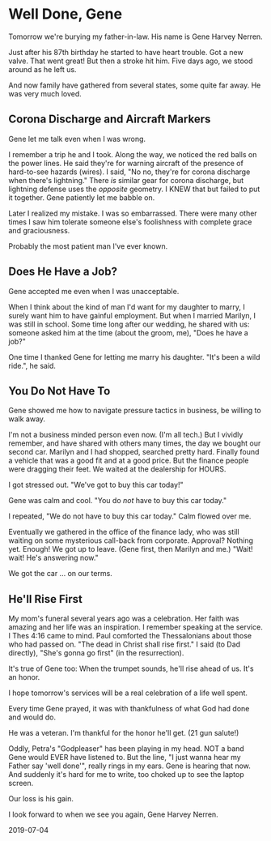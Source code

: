 # Well Done, Gene

Tomorrow we're burying my father-in-law. His name is Gene Harvey Nerren.

Just after his 87th birthday he started to have heart trouble.
Got a new valve. That went great! But then a stroke hit him.
Five days ago, we stood around as he left us.

And now family have gathered from several states,
some quite far away. He was very much loved.

## Corona Discharge and Aircraft Markers

Gene let me talk even when I was wrong.

I remember a trip he and I took. Along the way, we noticed the
red balls on the power lines. He said they're for warning aircraft
of the presence of hard-to-see hazards (wires). I said, "No no,
they're for corona discharge when there's lightning." There *is*
similar gear for corona discharge, but lightning defense uses the
*opposite* geometry. I KNEW that but failed to put it together.
Gene patiently let me babble on.

Later I realized my mistake. I was so embarrassed.
There were many other times I saw him tolerate someone else's
foolishness with complete grace and graciousness.

Probably the most patient man I've ever known.

## Does He Have a Job?

Gene accepted me even when I was unacceptable.

When I think about the kind of man I'd want for my daughter to marry,
I surely want him to have gainful employment. But when I married Marilyn,
I was still in school. Some time long after our wedding, he shared with us:
someone asked him at the time (about the groom, me), "Does he have a job?"

One time I thanked Gene for letting me marry his daughter.
"It's been a wild ride.", he said.

## You Do Not Have To

Gene showed me how to navigate pressure tactics in business,
be willing to walk away.

I'm not a business minded person even now. (I'm all tech.)
But I vividly remember, and have shared with others many times, the day
we bought our second car. Marilyn and I had shopped, searched pretty hard.
Finally found a vehicle that was a good fit and at a good price.
But the finance people were dragging their feet. We waited
at the dealership for HOURS.

I got stressed out. "We've got to buy this car today!"

Gene was calm and cool. "You do *not* have to buy this car today."

I repeated, "We do not have to buy this car today." Calm flowed over me.

Eventually we gathered in the office of the finance lady,
who was still waiting on some mysterious call-back from corporate.
Approval? Nothing yet. Enough! We got up to leave. (Gene first,
then Marilyn and me.) "Wait! wait! He's answering now."

We got the car ... on our terms.

## He'll Rise First

My mom's funeral several years ago was a celebration.
Her faith was amazing and her life was an inspiration.
I remember speaking at the service. I Thes 4:16 came to mind.
Paul comforted the Thessalonians about those who had passed on.
"The dead in Christ shall rise first." I said (to Dad directly),
"She's gonna go first" (in the resurrection).

It's true of Gene too:
When the trumpet sounds, he'll rise ahead of us. It's an honor.

I hope tomorrow's services will be a real celebration of a life well spent.

Every time Gene prayed, it was with thankfulness
of what God had done and would do.

He was a veteran. I'm thankful for the honor he'll get. (21 gun salute!)

Oddly, Petra's "Godpleaser" has been playing in my head.
NOT a band Gene would EVER have listened to. But the line,
"I just wanna hear my Father say 'well  done'", really rings in my ears.
Gene is hearing that now. And suddenly it's hard for me to write,
too choked up to see the laptop screen.

Our loss is his gain.

I look forward to when we see you again, Gene Harvey Nerren.

2019-07-04


